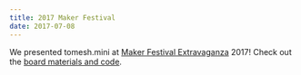 ```yaml
---
title: 2017 Maker Festival
date: 2017-07-08
---
```

We presented tomesh.mini at [Maker Festival Extravaganza](http://makerfestival.ca/extravaganza/) 2017! Check out the [board materials and code](https://github.com/tomeshnet/tomesh.mini).
